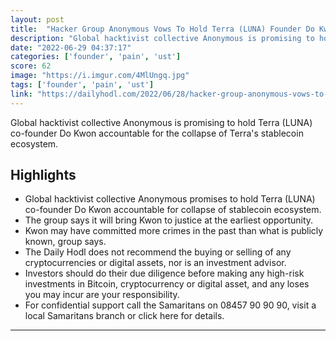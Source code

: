 ```yaml
---
layout: post
title:  "Hacker Group Anonymous Vows To Hold Terra (LUNA) Founder Do Kwon Accountable for UST Collapse - The Daily Hodl"
description: "Global hacktivist collective Anonymous is promising to hold Terra (LUNA) co-founder Do Kwon accountable for the collapse of Terra's stablecoin ecosystem."
date: "2022-06-29 04:37:17"
categories: ['founder', 'pain', 'ust']
score: 62
image: "https://i.imgur.com/4MlUngq.jpg"
tags: ['founder', 'pain', 'ust']
link: "https://dailyhodl.com/2022/06/28/hacker-group-anonymous-vows-to-hold-terra-luna-founder-do-kwon-accountable-for-ust-collapse/"
---
```


Global hacktivist collective Anonymous is promising to hold Terra (LUNA) co-founder Do Kwon accountable for the collapse of Terra's stablecoin ecosystem.

## Highlights

- Global hacktivist collective Anonymous promises to hold Terra (LUNA) co-founder Do Kwon accountable for collapse of stablecoin ecosystem.
- The group says it will bring Kwon to justice at the earliest opportunity.
- Kwon may have committed more crimes in the past than what is publicly known, group says.
- The Daily Hodl does not recommend the buying or selling of any cryptocurrencies or digital assets, nor is an investment advisor.
- Investors should do their due diligence before making any high-risk investments in Bitcoin, cryptocurrency or digital asset, and any loses you may incur are your responsibility.
- For confidential support call the Samaritans on 08457 90 90 90, visit a local Samaritans branch or click here for details.

---
